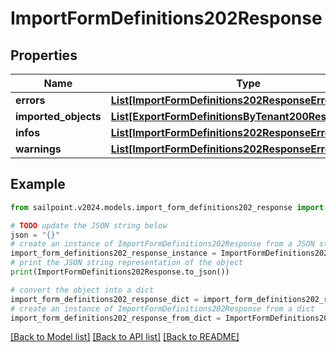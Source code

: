 # ImportFormDefinitions202Response


## Properties

Name | Type | Description | Notes
------------ | ------------- | ------------- | -------------
**errors** | [**List[ImportFormDefinitions202ResponseErrorsInner]**](ImportFormDefinitions202ResponseErrorsInner.md) |  | [optional] 
**imported_objects** | [**List[ExportFormDefinitionsByTenant200ResponseInner]**](ExportFormDefinitionsByTenant200ResponseInner.md) |  | [optional] 
**infos** | [**List[ImportFormDefinitions202ResponseErrorsInner]**](ImportFormDefinitions202ResponseErrorsInner.md) |  | [optional] 
**warnings** | [**List[ImportFormDefinitions202ResponseErrorsInner]**](ImportFormDefinitions202ResponseErrorsInner.md) |  | [optional] 

## Example

```python
from sailpoint.v2024.models.import_form_definitions202_response import ImportFormDefinitions202Response

# TODO update the JSON string below
json = "{}"
# create an instance of ImportFormDefinitions202Response from a JSON string
import_form_definitions202_response_instance = ImportFormDefinitions202Response.from_json(json)
# print the JSON string representation of the object
print(ImportFormDefinitions202Response.to_json())

# convert the object into a dict
import_form_definitions202_response_dict = import_form_definitions202_response_instance.to_dict()
# create an instance of ImportFormDefinitions202Response from a dict
import_form_definitions202_response_from_dict = ImportFormDefinitions202Response.from_dict(import_form_definitions202_response_dict)
```
[[Back to Model list]](../README.md#documentation-for-models) [[Back to API list]](../README.md#documentation-for-api-endpoints) [[Back to README]](../README.md)


